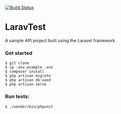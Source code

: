 [![Build Status](https://travis-ci.org/AlbertBuluma/LaravTest.svg?branch=master)](https://travis-ci.org/AlbertBuluma/LaravTest)

# LaravTest

A sample API project built using the Laravel framework.


### Get started

``` 
$ git clone
$ cp .env.example .env
$ composer install
$ php artisan migrate
$ php artisan db:seed
$ php artisan serve
```

### Run tests:

``` 
$ ./vendor/bin/phpunit
```